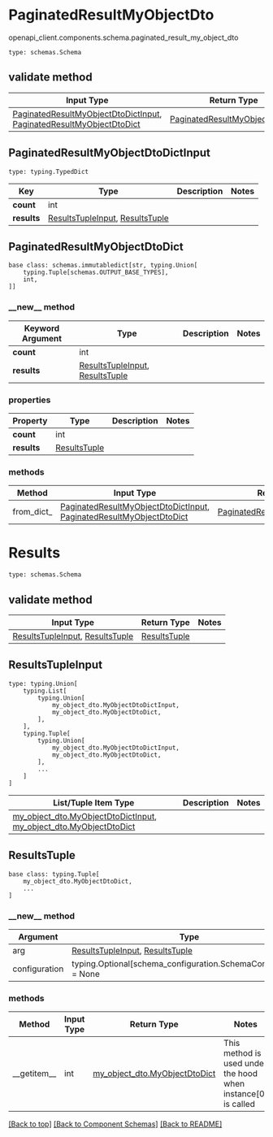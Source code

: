 # PaginatedResultMyObjectDto
openapi_client.components.schema.paginated_result_my_object_dto
```
type: schemas.Schema
```

## validate method
Input Type | Return Type | Notes
------------ | ------------- | -------------
[PaginatedResultMyObjectDtoDictInput](#paginatedresultmyobjectdtodictinput), [PaginatedResultMyObjectDtoDict](#paginatedresultmyobjectdtodict) | [PaginatedResultMyObjectDtoDict](#paginatedresultmyobjectdtodict) |

## PaginatedResultMyObjectDtoDictInput
```
type: typing.TypedDict
```
Key | Type |  Description | Notes
------------ | ------------- | ------------- | -------------
**count** | int |  |
**results** | [ResultsTupleInput](#resultstupleinput), [ResultsTuple](#resultstuple) |  |

## PaginatedResultMyObjectDtoDict
```
base class: schemas.immutabledict[str, typing.Union[
    typing.Tuple[schemas.OUTPUT_BASE_TYPES],
    int,
]]

```
### &lowbar;&lowbar;new&lowbar;&lowbar; method
Keyword Argument | Type | Description | Notes
---------------- | ---- | ----------- | -----
**count** | int |  |
**results** | [ResultsTupleInput](#resultstupleinput), [ResultsTuple](#resultstuple) |  |

### properties
Property | Type | Description | Notes
-------- | ---- | ----------- | -----
**count** | int |  |
**results** | [ResultsTuple](#resultstuple) |  |

### methods
Method | Input Type | Return Type | Notes
------ | ---------- | ----------- | ------
from_dict_ | [PaginatedResultMyObjectDtoDictInput](#paginatedresultmyobjectdtodictinput), [PaginatedResultMyObjectDtoDict](#paginatedresultmyobjectdtodict) | [PaginatedResultMyObjectDtoDict](#paginatedresultmyobjectdtodict) | a constructor

# Results
```
type: schemas.Schema
```

## validate method
Input Type | Return Type | Notes
------------ | ------------- | -------------
[ResultsTupleInput](#resultstupleinput), [ResultsTuple](#resultstuple) | [ResultsTuple](#resultstuple) |

## ResultsTupleInput
```
type: typing.Union[
    typing.List[
        typing.Union[
            my_object_dto.MyObjectDtoDictInput,
            my_object_dto.MyObjectDtoDict,
        ],
    ],
    typing.Tuple[
        typing.Union[
            my_object_dto.MyObjectDtoDictInput,
            my_object_dto.MyObjectDtoDict,
        ],
        ...
    ]
]
```
List/Tuple Item Type | Description | Notes
-------------------- | ------------- | -------------
[my_object_dto.MyObjectDtoDictInput](../../components/schema/my_object_dto.md#myobjectdtodictinput), [my_object_dto.MyObjectDtoDict](../../components/schema/my_object_dto.md#myobjectdtodict) |  |

## ResultsTuple
```
base class: typing.Tuple[
    my_object_dto.MyObjectDtoDict,
    ...
]
```
### &lowbar;&lowbar;new&lowbar;&lowbar; method
Argument | Type
-------- | ------
arg      | [ResultsTupleInput](#resultstupleinput), [ResultsTuple](#resultstuple)
configuration | typing.Optional[schema_configuration.SchemaConfiguration] = None

### methods
Method | Input Type | Return Type | Notes
------ | ---------- | ----------- | ------
&lowbar;&lowbar;getitem&lowbar;&lowbar; | int | [my_object_dto.MyObjectDtoDict](../../components/schema/my_object_dto.md#myobjectdtodict) | This method is used under the hood when instance[0] is called

[[Back to top]](#top) [[Back to Component Schemas]](../../../README.md#Component-Schemas) [[Back to README]](../../../README.md)
